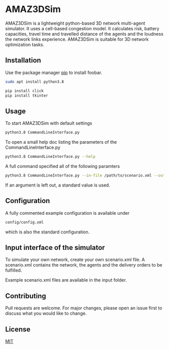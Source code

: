 # AMAZ3DSim

AMAZ3DSim is a lightweight python-based 3D network multi-agent simulator. It uses a cell-based congestion model. It calculates risk, battery capacities, travel time and travelled distance of the agents and the loudness the network links experience. AMAZ3DSim is suitable for 3D network optimization tasks.


## Installation

Use the package manager [pip](https://pip.pypa.io/en/stable/) to install foobar.

```bash
sudo apt install python3.8

pip install click
pip install tkinter
```


## Usage

To start AMAZ3DSim with default settings
```bash
python3.8 CommandLineInterface.py
```
To open a small help doc listing the parameters of the CommandLineInterface.py
```bash
python3.8 CommandLineInterface.py --help
```
A full command specified all of the following paramters
```bash
python3.8 CommandLineInterface.py --in-file /path/to/scenario.xml --out-file /path/to/output.xml --configfile /path/to/config.xml --random False
```

If an argument is left out, a standard value is used. 


## Configuration
A fully commented example configuration is available under
```bash
config/config.xml
```
which is also the standard configuration.

## Input interface of the simulator
To simulate your own network, create your own scenario.xml file. A scenario.xml contains the network, the agents and the delivery orders to be fulfilled.

Example scenario.xml files are available in the input folder.


## Contributing
Pull requests are welcome. For major changes, please open an issue first to discuss what you would like to change.

## License
[MIT](https://choosealicense.com/licenses/mit/)